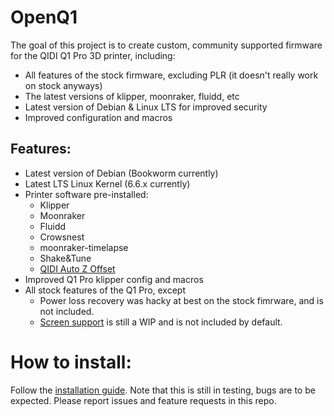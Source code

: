 # OpenQ1
The goal of this project is to create custom, community supported firmware for the QIDI Q1 Pro 3D printer, including:
- All features of the stock firmware, excluding PLR (it doesn't really work on stock anyways)
- The latest versions of klipper, moonraker, fluidd, etc
- Latest version of Debian & Linux LTS for improved security 
- Improved configuration and macros

## Features:
- Latest version of Debian (Bookworm currently)
- Latest LTS Linux Kernel (6.6.x currently)
- Printer software pre-installed:
    - Klipper
    - Moonraker
    - Fluidd
    - Crowsnest
    - moonraker-timelapse
    - Shake&Tune
    - [QIDI Auto Z Offset](https://github.com/frap129/qidi_auto_z_offset)
- Improved Q1 Pro klipper config and macros
- All stock features of the Q1 Pro, except
    - Power loss recovery was hacky at best on the stock fimrware, and is not included.
    - [Screen support](https://github.com/frap129/klipmi) is still a WIP and is not included by default.

# How to install:
Follow the [installation guide](docs/Installation.md). Note that this is still in testing, bugs are to be expected. Please report issues and feature requests in this repo.



